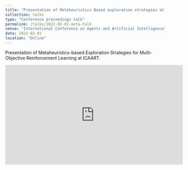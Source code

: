 ```yaml
---
title: "Presentation of Metaheuristics Based exploration strategies at ICAART"
collection: talks
type: "Conference proceedings talk"
permalink: /talks/2022-02-01-meta-talk
venue: "International Conference on Agents and Artificial Intelligence"
date: 2022-02-01
location: "Online"
---
```


Presentation of Metaheuristics-based Exploration Strategies for Multi-Objective Reinforcement Learning at ICAART. 

<iframe width="560" height="315" src="https://www.youtube.com/embed/0EVrwij8nLw" title="YouTube video player" frameborder="0" allow="accelerometer; autoplay; clipboard-write; encrypted-media; gyroscope; picture-in-picture" allowfullscreen></iframe>
